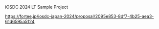 iOSDC 2024 LT
Sample Project

https://fortee.jp/iosdc-japan-2024/proposal/2095e853-8df7-4b25-aea3-61d6595a5124
